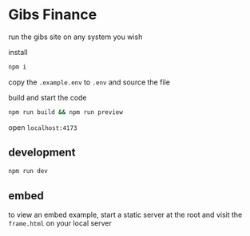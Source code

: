 # Gibs Finance

run the gibs site on any system you wish

install

```sh
npm i
```

copy the `.example.env` to `.env` and source the file

build and start the code

```sh
npm run build && npm run preview
```

open `localhost:4173`

## development

```sh
npm run dev
```

## embed

to view an embed example, start a static server at the root and visit the `frame.html` on your local server
